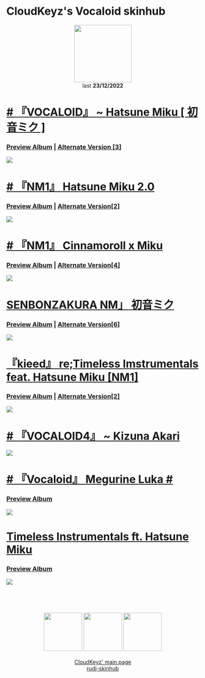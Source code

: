 # CloudKeyz's Vocaloid skinhub
<p align="center">
<a href="https://osu.ppy.sh/users/15194624">
  <img src="https://a.ppy.sh/15194624"  
       width="150"
       height="150"></a>
<br>
last <b>23/12/2022</b>
</p>

# [# 『VOCALOID』 ~ Hatsune Miku [ 初音ミク ]](https://drive.google.com/file/d/1_T2Cc1zbtzl_Xt6000I24gNM-6jtXiQ-/view?usp=share_link)
### [Preview Album](https://imgur.com/a/6yMAOmJ) | [Alternate Version [3]](https://drive.google.com/drive/folders/1rpoRnTbCbTo3k3_qTyl1pzQpMzVygFlZ)
[![](https://i.imgur.com/BmA5Qyq.jpeg)](https://drive.google.com/file/d/1_T2Cc1zbtzl_Xt6000I24gNM-6jtXiQ-/view?usp=share_link)

# [# 『NM1』 Hatsune Miku 2.0](https://drive.google.com/file/d/1rv2YDt5sUxGdMdRCbUAJCUyewDAe5Ez0/view?usp=share_link)
### [Preview Album](https://imgur.com/a/2wFiGU9) | [Alternate Version[2]](https://drive.google.com/drive/folders/1i_VPODNvD9f-IjMKM_-TkuqLBzAYLH86)
[![](https://i.imgur.com/cdgknhX.jpeg)](https://drive.google.com/file/d/1rv2YDt5sUxGdMdRCbUAJCUyewDAe5Ez0/view?usp=share_link)

# [# 『NM1』 Cinnamoroll x Miku](https://drive.google.com/file/d/1FVLGw62Hl88OTNOQxYt70-UR6V2xaUrQ/view?usp=share_link)
### [Preview Album](https://imgur.com/a/OBOPQ1K) | [Alternate Version[4]](https://drive.google.com/drive/folders/1kCWj32U7KuCTeqLHE0k0CBzVR68FRFJI)
[![](https://i.imgur.com/BSVx18k.png)](https://drive.google.com/file/d/1FVLGw62Hl88OTNOQxYt70-UR6V2xaUrQ/view?usp=share_link)

# [SENBONZAKURA NM」 初音ミク](https://drive.google.com/file/d/1DvTRty5MO37Uk_cIFUWf0uDQWNQv7kZq/view?usp=share_link)
### [Preview Album](https://imgur.com/a/ewGOY1N) | [Alternate Version[6]](https://drive.google.com/drive/folders/1LdivHgOjHKLsTmmCM9XbLdNk2S0657T6)
[![](https://i.imgur.com/PwVXtCr.jpeg)](https://drive.google.com/file/d/1DvTRty5MO37Uk_cIFUWf0uDQWNQv7kZq/view?usp=share_link)

# [『kieed』 re;Timeless Imstrumentals feat. Hatsune Miku [NM1]](https://drive.google.com/file/d/1EGH75IXDo3UHRAcD1LeLoFs-4BXWGG-A/view?usp=share_link)
### [Preview Album](https://imgur.com/a/dvL31OX) | [Alternate Version[2]](https://drive.google.com/drive/folders/1jwYvG1cbwQK8vAGDFKx2bms2mq8yC0e9)
[![](https://i.imgur.com/3QrkJ84.jpeg)](https://drive.google.com/file/d/1EGH75IXDo3UHRAcD1LeLoFs-4BXWGG-A/view?usp=share_link)

# [# 『VOCALOID4』 ~ Kizuna Akari](https://drive.google.com/file/d/1FGSvL1jK7oBaXaSjBqxY1ifFwVFZyfBa/view)
[![](https://i.imgur.com/KNaj4Hx.jpeg)](https://drive.google.com/file/d/1FGSvL1jK7oBaXaSjBqxY1ifFwVFZyfBa/view)

# [# 『Vocaloid』 Megurine Luka #](https://drive.google.com/file/d/1bS21rSkcuIMQjt08-IVxpS-Q_tCgZFOm/view)
### [Preview Album](https://imgur.com/a/eptCVfr)
[![](https://i.imgur.com/Kz51UrC.jpeg)](https://drive.google.com/file/d/1bS21rSkcuIMQjt08-IVxpS-Q_tCgZFOm/view)

# [Timeless Instrumentals ft. Hatsune Miku](https://drive.google.com/file/d/1Z_MU2lMmEDWOUVS70X8SIAyMwuFvdVCk/view)
### [Preview Album](https://imgur.com/a/x0vXZKX)
[![](https://i.imgur.com/YHyP2jj.jpeg)](https://drive.google.com/file/d/1Z_MU2lMmEDWOUVS70X8SIAyMwuFvdVCk/view)

#
<p align="center">
  <br></br>
  <a href="https://www.twitch.tv/darrius_washere">
  <img src="https://i.imgur.com/HM030lk.png" 
       width="100" 
       height="100"></a>
  <a href="https://www.youtube.com/channel/UCl8JiJnx0V17T1Je6Ge73Iw">
  <img src="https://i.imgur.com/YWbDUUy.png"  
       width="100" 
       height="100"></a>
  <a href="https://twitter.com/CloudyKeyz">
  <img src="https://i.imgur.com/PUQ5uWf.png" 
       width="100" 
       height="100"></a>
  <br></br>
  <a href="cloudkeyzMain.md">CloudKeyz' main page</a><br>
  <a href="README.md">rudj-skinhub</a>
 </p>
